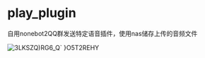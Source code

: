 # play_plugin
自用nonebot2QQ群发送特定语音插件，使用nas储存上传的音频文件

![3LKSZQ)RG6_Q` }O5T2REHY](https://github.com/user-attachments/assets/d2f9874d-d529-48e1-a4ad-8b792e9998c0)

